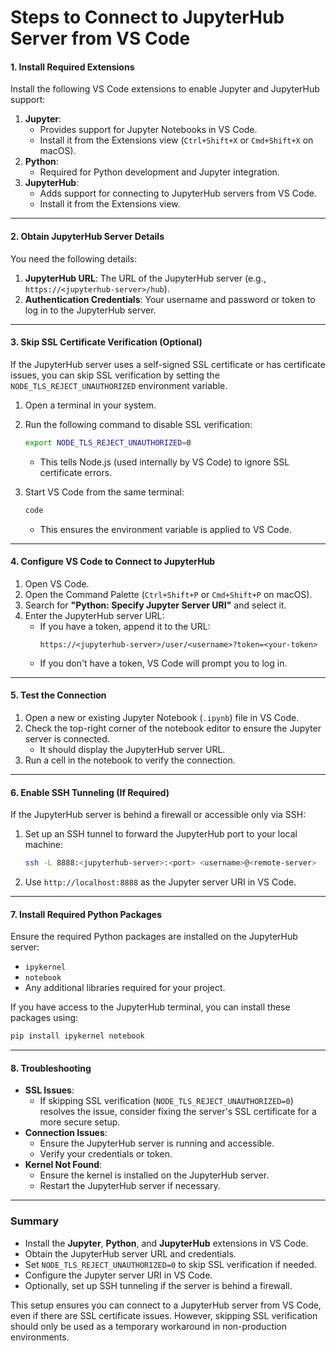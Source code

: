 # **Steps to Connect to JupyterHub Server from VS Code**

#### **1. Install Required Extensions**
Install the following VS Code extensions to enable Jupyter and JupyterHub support:
1. **Jupyter**:
   - Provides support for Jupyter Notebooks in VS Code.
   - Install it from the Extensions view (`Ctrl+Shift+X` or `Cmd+Shift+X` on macOS).
2. **Python**:
   - Required for Python development and Jupyter integration.
3. **JupyterHub**:
   - Adds support for connecting to JupyterHub servers from VS Code.
   - Install it from the Extensions view.

---

#### **2. Obtain JupyterHub Server Details**
You need the following details:
1. **JupyterHub URL**: The URL of the JupyterHub server (e.g., `https://<jupyterhub-server>/hub`).
2. **Authentication Credentials**: Your username and password or token to log in to the JupyterHub server.

---

#### **3. Skip SSL Certificate Verification (Optional)**
If the JupyterHub server uses a self-signed SSL certificate or has certificate issues, you can skip SSL verification by setting the `NODE_TLS_REJECT_UNAUTHORIZED` environment variable.

1. Open a terminal in your system.
2. Run the following command to disable SSL verification:
   ```bash
   export NODE_TLS_REJECT_UNAUTHORIZED=0
   ```
   - This tells Node.js (used internally by VS Code) to ignore SSL certificate errors.

3. Start VS Code from the same terminal:
   ```bash
   code
   ```
   - This ensures the environment variable is applied to VS Code.

---

#### **4. Configure VS Code to Connect to JupyterHub**
1. Open VS Code.
2. Open the Command Palette (`Ctrl+Shift+P` or `Cmd+Shift+P` on macOS).
3. Search for **"Python: Specify Jupyter Server URI"** and select it.
4. Enter the JupyterHub server URL:
   - If you have a token, append it to the URL:
     ```plaintext
     https://<jupyterhub-server>/user/<username>?token=<your-token>
     ```
   - If you don't have a token, VS Code will prompt you to log in.

---

#### **5. Test the Connection**
1. Open a new or existing Jupyter Notebook (`.ipynb`) file in VS Code.
2. Check the top-right corner of the notebook editor to ensure the Jupyter server is connected.
   - It should display the JupyterHub server URL.
3. Run a cell in the notebook to verify the connection.

---

#### **6. Enable SSH Tunneling (If Required)**
If the JupyterHub server is behind a firewall or accessible only via SSH:
1. Set up an SSH tunnel to forward the JupyterHub port to your local machine:
   ```bash
   ssh -L 8888:<jupyterhub-server>:<port> <username>@<remote-server>
   ```
2. Use `http://localhost:8888` as the Jupyter server URI in VS Code.

---

#### **7. Install Required Python Packages**
Ensure the required Python packages are installed on the JupyterHub server:
- `ipykernel`
- `notebook`
- Any additional libraries required for your project.

If you have access to the JupyterHub terminal, you can install these packages using:
```bash
pip install ipykernel notebook
```

---

#### **8. Troubleshooting**
- **SSL Issues**:
  - If skipping SSL verification (`NODE_TLS_REJECT_UNAUTHORIZED=0`) resolves the issue, consider fixing the server's SSL certificate for a more secure setup.
- **Connection Issues**:
  - Ensure the JupyterHub server is running and accessible.
  - Verify your credentials or token.
- **Kernel Not Found**:
  - Ensure the kernel is installed on the JupyterHub server.
  - Restart the JupyterHub server if necessary.

---

### **Summary**
- Install the **Jupyter**, **Python**, and **JupyterHub** extensions in VS Code.
- Obtain the JupyterHub server URL and credentials.
- Set `NODE_TLS_REJECT_UNAUTHORIZED=0` to skip SSL verification if needed.
- Configure the Jupyter server URI in VS Code.
- Optionally, set up SSH tunneling if the server is behind a firewall.

This setup ensures you can connect to a JupyterHub server from VS Code, even if there are SSL certificate issues. However, skipping SSL verification should only be used as a temporary workaround in non-production environments.